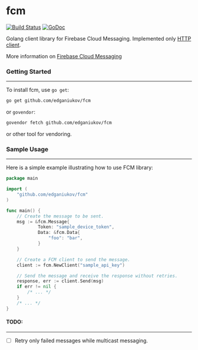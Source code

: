 # fcm
[![Build Status](https://travis-ci.org/edganiukov/fcm.svg?branch=master)](https://travis-ci.org/edganiukov/fcm)
[![GoDoc](https://godoc.org/github.com/edganiukov/fcm?status.svg)](https://godoc.org/github.com/edganiukov/fcm)

Golang client library for Firebase Cloud Messaging. Implemented only [HTTP client](https://firebase.google.com/docs/cloud-messaging/http-server-ref#downstream).

More information on [Firebase Cloud Messaging](https://firebase.google.com/docs/cloud-messaging/)

### Getting Started
-------------------
To install fcm, use `go get`:

```bash
go get github.com/edganiukov/fcm
```
or `govendor`:

```bash
govendor fetch github.com/edganiukov/fcm
```
or other tool for vendoring.

### Sample Usage
----------------
Here is a simple example illustrating how to use FCM library:
```go
package main

import (
	"github.com/edganiukov/fcm"
)

func main() {
	// Create the message to be sent.
	msg := &fcm.Message{
     		Token: "sample_device_token",
      		Data: &fcm.Data{
         		"foo": "bar",
      		}
  	}

	// Create a FCM client to send the message.
	client := fcm.NewClient("sample_api_key")

	// Send the message and receive the response without retries.
	response, err := client.Send(msg)
	if err != nil {
		/* ... */
	}
	/* ... */
}
```


#### TODO:
---------
- [ ] Retry only failed messages while multicast messaging.
